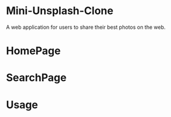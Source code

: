 # Mini-Unsplash-Clone
A web application for users to share their best photos on the web.

# HomePage

# SearchPage 

# Usage
